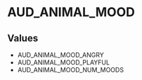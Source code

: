 # AUD_ANIMAL_MOOD

## Values
* AUD_ANIMAL_MOOD_ANGRY
* AUD_ANIMAL_MOOD_PLAYFUL
* AUD_ANIMAL_MOOD_NUM_MOODS